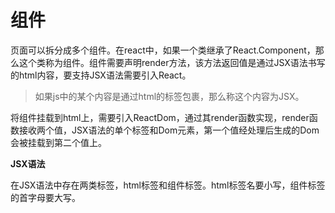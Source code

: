 # 组件

页面可以拆分成多个组件。在react中，如果一个类继承了React.Component，那么这个类称为组件。组件需要声明render方法，该方法返回值是通过JSX语法书写的html内容，要支持JSX语法需要引入React。

> 如果js中的某个内容是通过html的标签包裹，那么称这个内容为JSX。

将组件挂载到html上，需要引入ReactDom，通过其render函数实现，render函数接收两个值，JSX语法的单个标签和Dom元素，第一个值经处理后生成的Dom会被挂载到第二个值上。

**JSX语法**

在JSX语法中存在两类标签，html标签和组件标签。html标签名要小写，组件标签的首字母要大写。